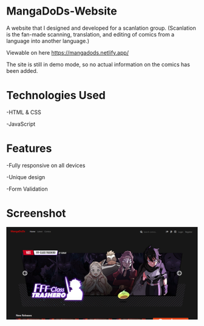 # MangaDoDs-Website
A website that I designed and developed for a scanlation group. (Scanlation is the fan-made scanning, translation, and editing of comics from a language into another language.)

Viewable on here https://mangadods.netlify.app/

The site is still in demo mode, so no actual information on the comics has been added.

# Technologies Used

-HTML & CSS

-JavaScript

# Features

-Fully responsive on all devices

-Unique design

-Form Validation

# Screenshot

![alt text](https://github.com/nadbad/MangaDoDs-Website/blob/master/Project%204.PNG)
